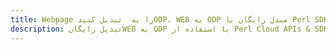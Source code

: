 ---title: Webpage را به  تبدیل کنیدODP، WEB به ODP مبدل رایگان یا Perl SDKdescription: تبدیل رایگانWEB به ODP با استفاده از Perl Cloud APIs & SDK همچنین اسناد PDF را در Cloud ایجاد، ویرایش و رندر کنید.---